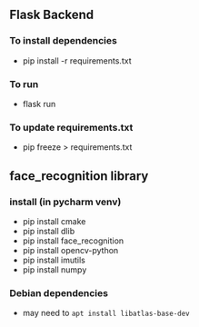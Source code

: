 ## Flask Backend

### To install dependencies
- pip install -r requirements.txt


### To run
- flask run


### To update requirements.txt
- pip freeze > requirements.txt




## face_recognition library

### install (in pycharm venv)
- pip install cmake
- pip install dlib
- pip install face_recognition
- pip install opencv-python
- pip install imutils
- pip install numpy

### Debian dependencies
- may need to `apt install libatlas-base-dev`